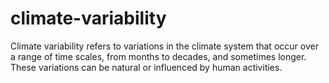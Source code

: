 # climate-variability
Climate variability refers to variations in the climate system that occur over a range of time scales, from months to decades, and sometimes longer. These variations can be natural or influenced by human activities.
